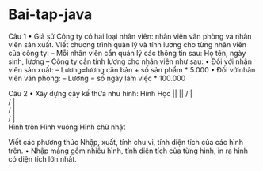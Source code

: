 # Bai-tap-java
Câu 1
•
Giả sử Công ty có hai loại nhân viên: nhân viên
văn phòng và nhân viên sản xuất. Viết chương
trình quản lý và tính lương cho từng nhân viên
của công ty:
–
Mỗi nhân viên cần quản lý các thông tin sau: Họ tên,
ngày sinh, lương
–
Công ty cần tính lương cho nhân viên như sau:
•
Đối với nhân viên sản xuất:
–
Lương=lương căn bản + số sản phẩm * 5.000
•
Đối
vớinhân
viên văn phòng:
–
Lương = số ngày làm việc * 100.000


Câu 2
•
Xây dựng cây kế thừa như hình:
                    Hình Học
                        ||
                        ||
                      /  |      \
                     /   |        \
                    /    |          \
                   /     |            \
              Hình tròn  Hình vuông   Hình chữ nhật
     
Viết các phương thức Nhập, xuất, tính chu vi, tính
diện tích của các hình trên.
•
Nhập mảng gồm nhiều hình, tính diện tích của
từng hình, in ra hình có diện tích lớn nhất.
